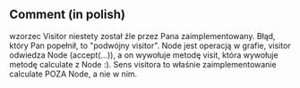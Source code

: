 ## Comment (in polish)

wzorzec Visitor niestety został źle przez Pana zaimplementowany. Błąd, który Pan popełnił, to "podwójny visitor". Node jest operacją w grafie, visitor odwiedza Node (accept(...)), a on wywołuje metodę visit, która wywołuje metodę calculate z Node :). Sens visitora to właśnie zaimplementowanie calculate POZA Node, a nie w nim.

